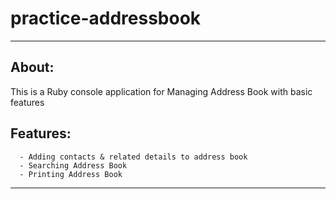 # practice-addressbook
 
------------------------------------------------------------------------------------------
About:
------------------------------------------------------------------------------------------
This is a Ruby console application for Managing Address Book with basic features

Features:
------------------------------------------------------------------------------------------
      - Adding contacts & related details to address book
      - Searching Address Book
      - Printing Address Book
------------------------------------------------------------------------------------------
